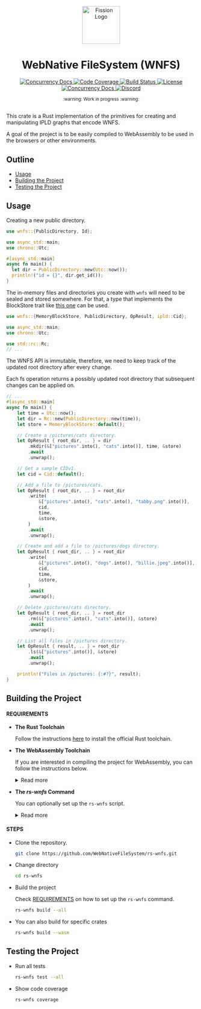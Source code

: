 <div align="center">
  <a href="https://github.com/WebNativeFileSystem" target="_blank">
    <img src="https://raw.githubusercontent.com/WebNativeFileSystem/rs-wnfs/main/assets/logo.svg" alt="Fission Logo" width="100" height="100"></img>
  </a>

  <h1 align="center">WebNative FileSystem (WNFS)</h1>

  <p>
    <a href="https://crates.io/crates/wnfs">
      <img src="https://img.shields.io/crates/v/wnfs?label=crates" alt="Concurrency Docs">
    </a>
    <a href="https://codecov.io/gh/WebNativeFileSystem/rs-wnfs">
      <img src="https://codecov.io/gh/WebNativeFileSystem/rs-wnfs/branch/main/graph/badge.svg?token=95YHXFMFF4" alt="Code Coverage"/>
    </a>
    <a href="https://github.com/WebNativeFileSystem/rs-wnfs/actions?query=">
      <img src="https://github.com/WebNativeFileSystem/rs-wnfs/actions/workflows/checks.yaml/badge.svg" alt="Build Status">
    </a>
    <a href="https://github.com/WebNativeFileSystem/rs-wnfs/blob/main/LICENSE">
      <img src="https://img.shields.io/badge/License-Apache%202.0-blue.svg" alt="License">
    </a>
    <a href="https://docs.rs/wnfs">
      <img src="https://img.shields.io/static/v1?label=Docs&message=docs.rs&color=blue" alt="Concurrency Docs">
    </a>
    <a href="https://discord.gg/zAQBDEq">
      <img src="https://img.shields.io/static/v1?label=Discord&message=join%20us!&color=mediumslateblue" alt="Discord">
    </a>
  </p>
</div>

<div align="center"><sub>:warning: Work in progress :warning:</sub></div>

##

This crate is a Rust implementation of the primitives for creating and manipulating IPLD graphs that encode WNFS.

A goal of the project is to be easily compiled to WebAssembly to be used in the browsers or other environments.

## Outline

- [Usage](#usage)
- [Building the Project](#building-the-project)
- [Testing the Project](#testing-the-project)

## Usage

Creating a new public directory.

```rust
use wnfs::{PublicDirectory, Id};

use async_std::main;
use chrono::Utc;

#[async_std::main]
async fn main() {
  let dir = PublicDirectory::new(Utc::now());
  println!("id = {}", dir.get_id());
}
```

The in-memory files and directories you create with `wnfs` will need to be sealed and stored somewhere. For that, a type that implements the BlockStore trait like [this one](https://github.com/WebNativeFileSystem/rs-wnfs/blob/8bb0fbb457051295f1ed4a4707dc230c04612658/crates/fs/common/blockstore.rs#L42-L62) can be used.

```rust
use wnfs::{MemoryBlockStore, PublicDirectory, OpResult, ipld::Cid};

use async_std::main;
use chrono::Utc;

use std::rc::Rc;
// ...
```

The WNFS API is immutable, therefore, we need to keep track of the updated root directory after every change.

Each fs operation returns a possibly updated root directory that subsequent changes can be applied on.

```rust
// ...
#[async_std::main]
async fn main() {
    let time = Utc::now();
    let dir = Rc::new(PublicDirectory::new(time));
    let store = MemoryBlockStore::default();

    // Create a /pictures/cats directory.
    let OpResult { root_dir, .. } = dir
        .mkdir(&["pictures".into(), "cats".into()], time, &store)
        .await
        .unwrap();

    // Get a sample CIDv1.
    let cid = Cid::default();

    // Add a file to /pictures/cats.
    let OpResult { root_dir, .. } = root_dir
        .write(
            &["pictures".into(), "cats".into(), "tabby.png".into()],
            cid,
            time,
            &store,
        )
        .await
        .unwrap();

    // Create and add a file to /pictures/dogs directory.
    let OpResult { root_dir, .. } = root_dir
        .write(
            &["pictures".into(), "dogs".into(), "billie.jpeg".into()],
            cid,
            time,
            &store,
        )
        .await
        .unwrap();

    // Delete /pictures/cats directory.
    let OpResult { root_dir, .. } = root_dir
        .rm(&["pictures".into(), "cats".into()], &store)
        .await
        .unwrap();

    // List all files in /pictures directory.
    let OpResult { result, .. } = root_dir
        .ls(&["pictures".into()], &store)
        .await
        .unwrap();

    println!("Files in /pictures: {:#?}", result);
}
```

## Building the Project

#### REQUIREMENTS

- **The Rust Toolchain**

  Follow the instructions [here](https://doc.rust-lang.org/cargo/getting-started/installation.html) to install the official Rust toolchain.

- **The WebAssembly Toolchain**

  If you are interested in compiling the project for WebAssembly, you can follow the instructions below.

  <details>
    <summary>Read more</summary>

  - Install `wasm32-unknown-unknown` target

    ```bash
    rustup target add wasm32-unknown-unknown
    ```

  - [rust-analyzer](https://rust-analyzer.github.io/manual.html#installation) is the go-to IDE tool for Rust and if you have it set up, you may want to set the `rust-analyzer.cargo.target` [setting](https://code.visualstudio.com/docs/getstarted/settings#_workspace-settings) to `wasm32-unknown-unknown`

  - Install wasm-pack

    ```bash
    cargo install wasm-pack
    ```

  - Install playwrigth binaries

    ```bash
    npx playwright install
    ```

  On ARM-based (M1 family) macOS, you might need to explicitly install the following:

  - Install wasm-bindgen

    ```bash
    cargo install -f wasm-bindgen-cli
    ```

  - Install wasm-opt

    ```bash
    brew install binaryen
    ```

  </details>

- **The _rs-wnfs_ Command**

  You can optionally set up the `rs-wnfs` script.

  <details>
    <summary>Read more</summary>

  - Install it using the following command:

    ```bash
    sh script/rs-wnfs.sh setup
    ```

  - This lets you run the `rs-wnfs.sh` script as a command.

    ```bash
    rs-wnfs help
    ```

  </details>

#### STEPS

- Clone the repository.

  ```bash
  git clone https://github.com/WebNativeFileSystem/rs-wnfs.git
  ```

- Change directory

  ```bash
  cd rs-wnfs
  ```

- Build the project

  Check [REQUIREMENTS](#requirements) on how to set up the `rs-wnfs` command.

  ```bash
  rs-wnfs build --all
  ```

- You can also build for specific crates

  ```bash
  rs-wnfs build --wasm
  ```

## Testing the Project

- Run all tests

  ```bash
  rs-wnfs test --all
  ```

- Show code coverage

  ```bash
  rs-wnfs coverage
  ```
